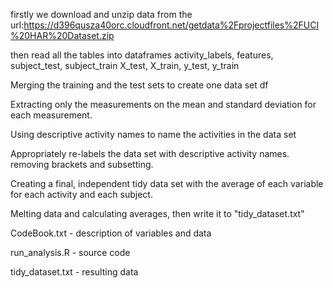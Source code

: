 firstly we download and unzip data from the url:https://d396qusza40orc.cloudfront.net/getdata%2Fprojectfiles%2FUCI%20HAR%20Dataset.zip

then read all the tables into dataframes
activity_labels, features, subject_test, subject_train
X_test, X_train, y_test, y_train

Merging the training and the test sets to create one data set df

Extracting only the measurements on the mean and standard deviation for each measurement. 

Using descriptive activity names to name the activities in the data set

Appropriately re-labels the data set with descriptive activity names. removing brackets and subsetting.

Creating a final, independent tidy data set with the average of each variable for each activity and each subject. 

Melting data and calculating averages, then write it to "tidy_dataset.txt"

CodeBook.txt - description of variables and data

run_analysis.R - source code

tidy_dataset.txt - resulting data
